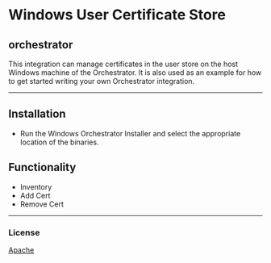 ﻿# Windows User Certificate Store
## orchestrator

This integration can manage certificates in the user store on the host Windows machine of the Orchestrator.  It is also used as an example for how to get started writing your own Orchestrator integration.

<!-- add integration specific information below -->
*** 
## Installation
- Run the Windows Orchestrator Installer and select the appropriate location of the binaries.

## Functionality
- Inventory
- Add Cert
- Remove Cert
 ***

### License
[Apache](https://apache.org/licenses/LICENSE-2.0)
